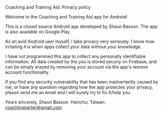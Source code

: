 Coaching and Training Aid: Privacy policy

Welcome to the Coaching and Training Aid app for Android!

This is a closed source Android app developed by Shaun Basson. The app is also available on Google Play.

As an avid Android user myself, I take privacy very seriously. I know how irritating it is when apps collect your data without your knowledge.

I have not programmed this app to collect any personally identifiable information. All data created by the you is stored securly on Firebase, and can be simply erased by removing your account via the app's remove account functionality.

If you find any security vulnerability that has been inadvertently caused by me, or have any question regarding how the app protectes your privacy, please send me an email and I will surely try to fix it/help you.

Yours sincerely,
Shaun Basson.
Hsinchu, Taiwan.
coachingparter@gmail.com
